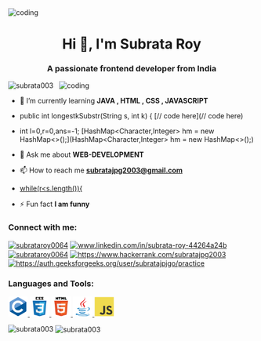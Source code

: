 <img align="center" alt="coding" width="1500px" src="https://media.licdn.com/dms/image/D4D16AQFbfReq7qL-Cg/profile-displaybackgroundimage-shrink_350_1400/0/1692822862708?e=1698278400&v=beta&t=-oz_WNZ3MBZRKl2k4ixMHYGZu-SWC1hbt4bcwpjw5K0">

<h1 align="center">Hi 👋, I'm Subrata Roy</h1>
<h3 align="center">A passionate frontend developer from India</h3>
<img align="right" alt="coding" width="400" src="https://cdn.dribbble.com/users/1162077/screenshots/3848914/programmer.gif">

<p align="left"> <img src="https://komarev.com/ghpvc/?username=subrata003&label=Profile%20views&color=0e75b6&style=flat" alt="subrata003" /> </p>

- 🌱 I’m currently learning **JAVA , HTML , CSS , JAVASCRIPT**

- public int longestkSubstr(String s, int k) { [// code here](// code here)

- int l=0,r=0,ans=-1; [HashMap<Character,Integer> hm = new HashMap<>();](HashMap<Character,Integer> hm = new HashMap<>();)

- 💬 Ask me about **WEB-DEVELOPMENT**

- 📫 How to reach me **subratajpg2003@gmail.com**

- [while(r<s.length()){](while(r<s.length()){)

- ⚡ Fun fact **I am funny**

<h3 align="left">Connect with me:</h3>
<p align="left">
<a href="https://twitter.com/subrataroy0064" target="blank"><img align="center" src="https://raw.githubusercontent.com/rahuldkjain/github-profile-readme-generator/master/src/images/icons/Social/twitter.svg" alt="subrataroy0064" height="30" width="40" /></a>
<a href="https://linkedin.com/in/www.linkedin.com/in/subrata-roy-44264a24b" target="blank"><img align="center" src="https://raw.githubusercontent.com/rahuldkjain/github-profile-readme-generator/master/src/images/icons/Social/linked-in-alt.svg" alt="www.linkedin.com/in/subrata-roy-44264a24b" height="30" width="40" /></a>
<a href="https://instagram.com/subrataroy0064" target="blank"><img align="center" src="https://raw.githubusercontent.com/rahuldkjain/github-profile-readme-generator/master/src/images/icons/Social/instagram.svg" alt="subrataroy0064" height="30" width="40" /></a>
<a href="https://www.hackerrank.com/https://www.hackerrank.com/subratajpg2003" target="blank"><img align="center" src="https://raw.githubusercontent.com/rahuldkjain/github-profile-readme-generator/master/src/images/icons/Social/hackerrank.svg" alt="https://www.hackerrank.com/subratajpg2003" height="30" width="40" /></a>
<a href="https://auth.geeksforgeeks.org/user/https://auth.geeksforgeeks.org/user/subratajpjgo/practice" target="blank"><img align="center" src="https://raw.githubusercontent.com/rahuldkjain/github-profile-readme-generator/master/src/images/icons/Social/geeks-for-geeks.svg" alt="https://auth.geeksforgeeks.org/user/subratajpjgo/practice" height="30" width="40" /></a>
</p>

<h3 align="left">Languages and Tools:</h3>
<p align="left"> <a href="https://www.cprogramming.com/" target="_blank" rel="noreferrer"> <img src="https://raw.githubusercontent.com/devicons/devicon/master/icons/c/c-original.svg" alt="c" width="40" height="40"/> </a> <a href="https://www.w3schools.com/css/" target="_blank" rel="noreferrer"> <img src="https://raw.githubusercontent.com/devicons/devicon/master/icons/css3/css3-original-wordmark.svg" alt="css3" width="40" height="40"/> </a> <a href="https://www.w3.org/html/" target="_blank" rel="noreferrer"> <img src="https://raw.githubusercontent.com/devicons/devicon/master/icons/html5/html5-original-wordmark.svg" alt="html5" width="40" height="40"/> </a> <a href="https://www.java.com" target="_blank" rel="noreferrer"> <img src="https://raw.githubusercontent.com/devicons/devicon/master/icons/java/java-original.svg" alt="java" width="40" height="40"/> </a> <a href="https://developer.mozilla.org/en-US/docs/Web/JavaScript" target="_blank" rel="noreferrer"> <img src="https://raw.githubusercontent.com/devicons/devicon/master/icons/javascript/javascript-original.svg" alt="javascript" width="40" height="40"/> </a> </p>

<p><img align="left" src="https://github-readme-stats.vercel.app/api/top-langs?username=subrata003&show_icons=true&locale=en&layout=compact" alt="subrata003" /></p>

<p>&nbsp;<img align="center" src="https://github-readme-stats.vercel.app/api?username=subrata003&show_icons=true&locale=en" alt="subrata003" /></p>
